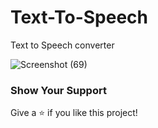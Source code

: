 # Text-To-Speech
 Text to Speech converter

![Screenshot (69)](https://github.com/MOHAMMADSHEHBAZ/Text-To-Speech/assets/121683891/231a395a-3d2c-463f-8a80-3d8687ab9bed)


### Show Your Support
Give a ⭐ if you like this project!
